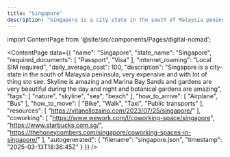 ```yaml
---
title: "Singapore"
description: "Singapore is a city-state in the south of Malaysia peninsula, very expensive and with lot of thing sto see. Skyline is amazing and Marina Bay Sands and gardens are very beautiful during the day and night and botanical gardens are amazing"
---
```

import ContentPage from '@site/src/components/Pages/digital-nomad';

<ContentPage
    data={{
  "name": "Singapore",
  "state_name": "Singapore",
  "required_documents": [
    "Passport",
    "Visa"
  ],
  "internet_roaming": "Local SIM required",
  "daily_average_cost": 100,
  "description": "Singapore is a city-state in the south of Malaysia peninsula, very expensive and with lot of thing sto see. Skyline is amazing and Marina Bay Sands and gardens are very beautiful during the day and night and botanical gardens are amazing",
  "tags": [
    "nature",
    "skyline",
    "sea",
    "beach"
  ],
  "how_to_arrive": [
    "Airplane",
    "Bus"
  ],
  "how_to_move": [
    "Bike",
    "Walk",
    "Taxi",
    "Public transports"
  ],
  "resources": [
    "https://vitanellozaino.com/2023/07/25/singapore/"
  ],
  "coworking": [
    "https://www.wework.com/l/coworking-space/singapore",
    "https://www.starbucks.com.sg/",
    "https://thehoneycombers.com/singapore/coworking-spaces-in-singapore/"
  ],
  "autogenerated": {
    "filename": "singapore.json",
    "timestamp": "2025-03-13T18:36:45Z"
  }
}}
/>
